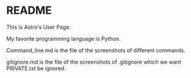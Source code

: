 # README

This is Astro's User Page.

My favorite programming language is Python.

Command_line.md is the file of the screenshots of different commands.

gitignore.md is the file of the screenshots of .gitignore which we want PRIVATE.txt be ignored. 

